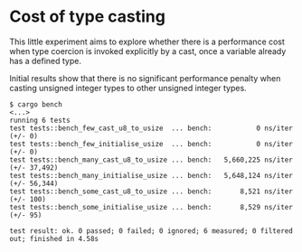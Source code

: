 # Cost of type casting

This little experiment aims to explore whether there is a performance cost when type coercion is invoked explicitly by a cast, once a variable already has a defined type.

Initial results show that there is no significant performance penalty when casting unsigned integer types to other unsigned integer types.

```console
$ cargo bench
<...>
running 6 tests
test tests::bench_few_cast_u8_to_usize  ... bench:           0 ns/iter (+/- 0)
test tests::bench_few_initialise_usize  ... bench:           0 ns/iter (+/- 0)
test tests::bench_many_cast_u8_to_usize ... bench:   5,660,225 ns/iter (+/- 37,492)
test tests::bench_many_initialise_usize ... bench:   5,648,124 ns/iter (+/- 56,344)
test tests::bench_some_cast_u8_to_usize ... bench:       8,521 ns/iter (+/- 100)
test tests::bench_some_initialise_usize ... bench:       8,529 ns/iter (+/- 95)

test result: ok. 0 passed; 0 failed; 0 ignored; 6 measured; 0 filtered out; finished in 4.58s
```